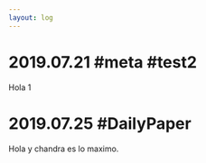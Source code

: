 ```yaml
---
layout: log
---
```


# 2019.07.21 #meta #test2


Hola 1


# 2019.07.25 #DailyPaper


Hola y chandra es lo maximo. 
